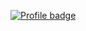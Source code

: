 [![Profile badge](https://www.codewars.com/users/khmilevoi/badges/large)](https://www.codewars.com/users/khmilevoi)
